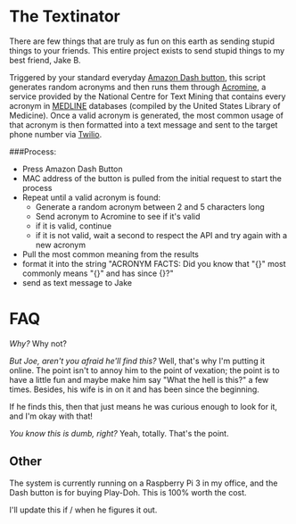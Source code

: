# The Textinator

There are few things that are truly as fun on this earth as sending stupid things to your friends. This entire project exists to send stupid things to my best friend, Jake B.

Triggered by your standard everyday [Amazon Dash button](www.amazon.com/Dash-Buttons/b?ie=UTF8&node=10667898011), this script generates random acronyms and then runs them through [Acromine](http://www.nactem.ac.uk/software/acromine/), a service provided by the National Centre for Text Mining that contains every acronym in [MEDLINE](https://en.wikipedia.org/wiki/MEDLINE) databases (compiled by the United States Library of Medicine). Once a valid acronym is generated, the most common usage of that acronym is then formatted into a text message and sent to the target phone number via [Twilio](https://www.twilio.com).

###Process:

- Press Amazon Dash Button
- MAC address of the button is pulled from the initial request to start the process
- Repeat until a valid acronym is found:
  - Generate a random acronym between 2 and 5 characters long
  - Send acronym to Acromine to see if it's valid
  - if it is valid, continue
  - if it is not valid, wait a second to respect the API and try again with a new acronym
- Pull the most common meaning from the results
- format it into the string "ACRONYM FACTS: Did you know that "{}" most commonly means "{}" and has since {}?"
- send as text message to Jake

# FAQ

_Why?_ Why not?

_But Joe, aren't you afraid he'll find this?_ Well, that's why I'm putting it online. The point isn't to annoy him to the point of vexation; the point is to have a little fun and maybe make him say "What the hell is this?" a few times. Besides, his wife is in on it and has been since the beginning.

If he finds this, then that just means he was curious enough to look for it, and I'm okay with that!

_You know this is dumb, right?_ Yeah, totally. That's the point.

## Other

The system is currently running on a Raspberry Pi 3 in my office, and the Dash button is for buying Play-Doh. This is 100% worth the cost.


I'll update this if / when he figures it out.
